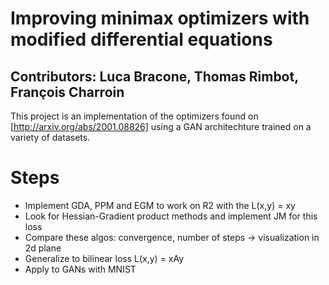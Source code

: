 # Improving minimax optimizers with modified differential equations

## Contributors: Luca Bracone, Thomas Rimbot, François Charroin

This project is an implementation of the optimizers found on
[http://arxiv.org/abs/2001.08826] using a GAN architechture trained on a
variety of datasets.

# Steps
- Implement GDA, PPM and EGM to work on R2 with the L(x,y) = xy
- Look for Hessian-Gradient product methods and implement JM for this loss
- Compare these algos: convergence, number of steps -> visualization in 2d plane
- Generalize to bilinear loss L(x,y) = xAy
- Apply to GANs with MNIST
